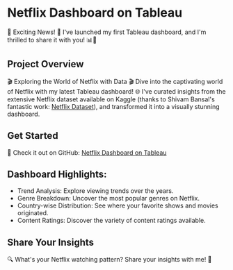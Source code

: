 # Netflix Dashboard on Tableau

🚀 Exciting News! 🚀 I've launched my first Tableau dashboard, and I'm thrilled to share it with you! 📊🎉

## Project Overview

🎬 Exploring the World of Netflix with Data 🎬 Dive into the captivating world of Netflix with my latest Tableau dashboard! 🌐 I've curated insights from the extensive Netflix dataset available on Kaggle (thanks to Shivam Bansal's fantastic work: [Netflix Dataset](https://lnkd.in/g9M4B44b)), and transformed it into a visually stunning dashboard.

## Get Started

🔗 Check it out on GitHub: [Netflix Dashboard on Tableau](https://lnkd.in/gvTM-zQ6)

## Dashboard Highlights:

- Trend Analysis: Explore viewing trends over the years.
- Genre Breakdown: Uncover the most popular genres on Netflix.
- Country-wise Distribution: See where your favorite shows and movies originated.
- Content Ratings: Discover the variety of content ratings available.

## Share Your Insights

🔍 What's your Netflix watching pattern? Share your insights with me! 🤔
